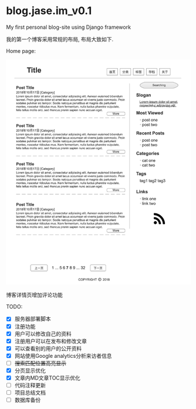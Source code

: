 # blog.jase.im_v0.1
My first personal blog-site using Django framework

我的第一个博客采用常规的布局, 布局大致如下.

Home page:

![home](README.assets/home.png)

博客详情页增加评论功能

TODO:

-   [x] 服务器部署脚本
-   [x] 注册功能
-   [x] 用户可以修改自己的资料
-   [x] 注册用户可以在发布和修改文章
-   [x] 可以查看别的用户的公开资料
-   [x] 网站使用Google analytics分析来访者信息
-   [ ] ~~搜索匹配位置高亮显示~~
-   [x] 分页显示优化
-   [x] 文章内MD文章TOC显示优化
-   [ ] 代码注释更新
-   [ ] 项目总结文档
-   [ ] 数据库备份